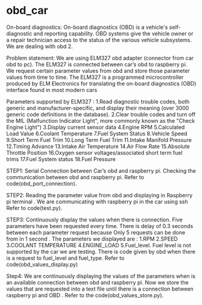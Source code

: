 # obd_car
On-board diagnostics:
On-board diagnostics (OBD) is a vehicle's self-diagnostic and reporting capability. OBD systems give the vehicle owner or a repair technician access to the status of the various vehicle subsystems.
We are dealing with obd 2.

Problem statement:
We are using ELM327 obd adapter (connector from car obd to pc).
The ELM327 is connected between car’s obd to raspberry pi.
We request certain parameter values from obd and store those parameter values from time to time.
The ELM327 is a programmed microcontroller produced by ELM Electronics for translating the on-board diagnostics (OBD) interface found in most modern cars

Parameters supported by ELM327 :
1.Read diagnostic trouble codes, both generic and manufacturer-specific, and display their meaning (over 3000 generic code definitions in the database).
2.Clear trouble codes and turn off the MIL (Malfunction Indicator Light", more commonly known as the "Check Engine Light")
3.Display current sensor data
4.Engine RPM
5.Calculated Load Value
6.Coolant Temperature
7.Fuel System Status
8.Vehicle Speed
9.Short Term Fuel Trim
10.Long Term Fuel Trim
11.Intake Manifold Pressure
12.Timing Advance
13.Intake Air Temperature
14.Air Flow Rate
15.Absolute Throttle Position
16.Oxygen sensor voltages/associated short term fuel trims
17.Fuel System status
18.Fuel Pressure





STEP1:
Serial Connection between Car’s obd and raspberry pi.
Checking the communication between obd and raspberry pi.
Refer to code(obd_port_connection).




STEP2:
Reading the parameter value from obd and displaying in 
Raspberry pi terminal .
We are communicating with raspberry pi in the car using ssh 
Refer to code(test.py).






STEP3:
Continuously display the values when there is connection.
Five parameters have been requested every time.
There is delay of 0.3 seconds between each parameter request because
Only 5 requests can be done from  in 1 second .
The parameters we displayed are :
1.RPM
2.SPEED
3.COOLANT TEMPERATURE
4.ENGINE_LOAD
5.Fuel_level.
Fuel level is not supported by the car we are testing.
There is code given by obd when there is a request 
to  fuel_level and fuel_type.
Refer to code(obd_values_display.py)




Step4:
We are continuously displaying the values of the parameters when is 
an  available connection between obd and raspberry pi.
Now we store the values that are requested into a text file until there is a connection between raspberry pi and OBD .
Refer to the code(obd_values_store.py).







